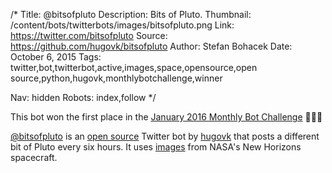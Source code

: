 /*
Title: @bitsofpluto
Description: Bits of Pluto.
Thumbnail: /content/bots/twitterbots/images/bitsofpluto.png
Link: https://twitter.com/bitsofpluto
Source: https://github.com/hugovk/bitsofpluto
Author: Stefan Bohacek
Date: October 6, 2015
Tags: twitter,bot,twitterbot,active,images,space,opensource,open source,python,hugovk,monthlybotchallenge,winner

Nav: hidden
Robots: index,follow
*/

<div class="note">
  <p>
    This bot won the first place in the <a href="/monthly-bot-challenge/2016-january/">January 2016 Monthly Bot Challenge</a> 👏👏👏
  </p>
</div>


[@bitsofpluto](https://twitter.com/bitsofpluto) is an [open source](https://github.com/hugovk/bitsofpluto) Twitter bot by [hugovk](https://twitter.com/hugovk) that posts a different bit of Pluto every six hours. It uses [images](https://www.nasa.gov/image-feature/the-rich-color-variations-of-pluto) from NASA's New Horizons spacecraft.
